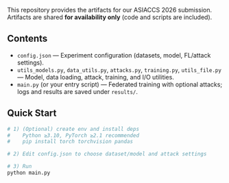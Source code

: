
This repository provides the artifacts for our ASIACCS 2026 submission.  
Artifacts are shared **for availability only** (code and scripts are included).

## Contents
- `config.json` — Experiment configuration (datasets, model, FL/attack settings).
- `utils_models.py`, `data_utils.py`, `attacks.py`, `training.py`, `utils_file.py` — Model, data loading, attack, training, and I/O utilities.
- `main.py` (or your entry script) — Federated training with optional attacks; logs and results are saved under `results/`.

## Quick Start
```bash
# 1) (Optional) create env and install deps
#    Python ≥3.10, PyTorch ≥2.1 recommended
#    pip install torch torchvision pandas

# 2) Edit config.json to choose dataset/model and attack settings

# 3) Run
python main.py
